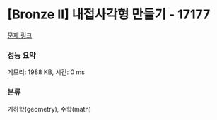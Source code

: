 # [Bronze II] 내접사각형 만들기 - 17177 

[문제 링크](https://www.acmicpc.net/problem/17177) 

### 성능 요약

메모리: 1988 KB, 시간: 0 ms

### 분류

기하학(geometry), 수학(math)


